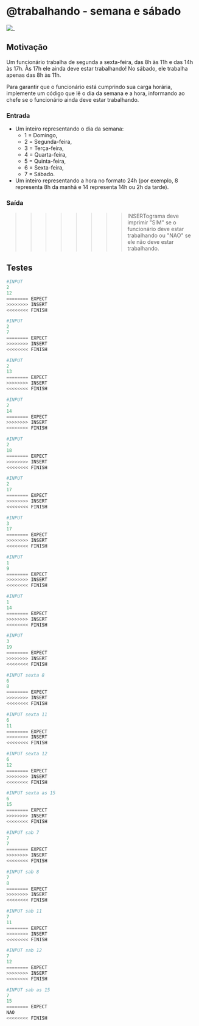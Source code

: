 # @trabalhando - semana e sábado

![_](https://raw.githubusercontent.com/qxcodefup/arcade/master/base/trabalhando/cover.jpg)

## Motivação

Um funcionário trabalha de segunda a sexta-feira, das 8h às 11h e das 14h às 17h. Às 17h ele ainda deve estar trabalhando! No sábado, ele trabalha apenas das 8h às 11h.

Para garantir que o funcionário está cumprindo sua carga horária, implemente um código que lê o dia da semana e a hora, informando ao chefe se o funcionário ainda deve estar trabalhando.

### Entrada

- Um inteiro representando o dia da semana:
  - 1 = Domingo,
  - 2 = Segunda-feira,
  - 3 = Terça-feira,
  - 4 = Quarta-feira,
  - 5 = Quinta-feira,
  - 6 = Sexta-feira,
  - 7 = Sábado.
- Um inteiro representando a hora no formato 24h (por exemplo, 8 representa 8h da manhã e 14 representa 14h ou 2h da tarde).

### Saída

>>>>>>>> INSERTograma deve imprimir "SIM" se o funcionário deve estar trabalhando ou "NAO" se ele não deve estar trabalhando.

## Testes

```py
#INPUT
2
12
======== EXPECT
>>>>>>>> INSERT
<<<<<<<< FINISH
```

```py
#INPUT
2
7
======== EXPECT
>>>>>>>> INSERT
<<<<<<<< FINISH
```

```py
#INPUT
2
13
======== EXPECT
>>>>>>>> INSERT
<<<<<<<< FINISH
```

```py
#INPUT
2
14
======== EXPECT
>>>>>>>> INSERT
<<<<<<<< FINISH
```

```py
#INPUT
2
18
======== EXPECT
>>>>>>>> INSERT
<<<<<<<< FINISH
```

```py
#INPUT
2
17
======== EXPECT
>>>>>>>> INSERT
<<<<<<<< FINISH
```

```py
#INPUT
3
17
======== EXPECT
>>>>>>>> INSERT
<<<<<<<< FINISH
```

```py
#INPUT
1
9
======== EXPECT
>>>>>>>> INSERT
<<<<<<<< FINISH
```

```py
#INPUT
1
14
======== EXPECT
>>>>>>>> INSERT
<<<<<<<< FINISH
```

```py
#INPUT
3
19
======== EXPECT
>>>>>>>> INSERT
<<<<<<<< FINISH
```

```py
#INPUT sexta 8
6
8
======== EXPECT
>>>>>>>> INSERT
<<<<<<<< FINISH
```

```py
#INPUT sexta 11
6
11
======== EXPECT
>>>>>>>> INSERT
<<<<<<<< FINISH
```

```py
#INPUT sexta 12
6
12
======== EXPECT
>>>>>>>> INSERT
<<<<<<<< FINISH
```

```py
#INPUT sexta as 15
6
15
======== EXPECT
>>>>>>>> INSERT
<<<<<<<< FINISH
```

```py
#INPUT sab 7
7
7
======== EXPECT
>>>>>>>> INSERT
<<<<<<<< FINISH
```

```py
#INPUT sab 8
7
8
======== EXPECT
>>>>>>>> INSERT
<<<<<<<< FINISH
```

```py
#INPUT sab 11
7
11
======== EXPECT
>>>>>>>> INSERT
<<<<<<<< FINISH
```

```py
#INPUT sab 12
7
12
======== EXPECT
>>>>>>>> INSERT
<<<<<<<< FINISH
```

```py
#INPUT sab as 15
7
15
======== EXPECT
NAO
<<<<<<<< FINISH

```
